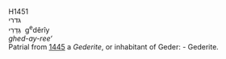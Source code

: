 H1451  
גּדרי  
גְּדֵרִי ‎ g<sup>e</sup>dêrı̂y  
*ghed-ay-ree‘*  
Patrial from [1445](h1445) a *Gederite*, or inhabitant of Geder: -
Gederite.  
